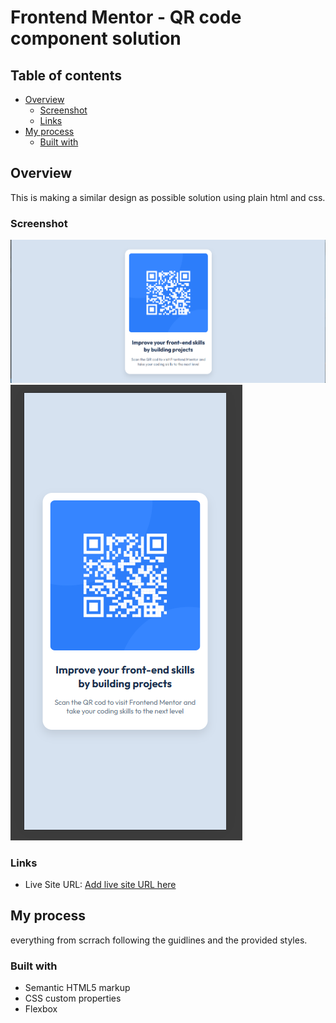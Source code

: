 # Frontend Mentor - QR code component solution

## Table of contents

- [Overview](#overview)
  - [Screenshot](#screenshot)
  - [Links](#links)
- [My process](#my-process)
  - [Built with](#built-with)
  

## Overview

This is making a similar design as possible solution using plain html and css.

### Screenshot

![](./Screenshot1.png)
![](./Screenshot2.png)

### Links

- Live Site URL: [Add live site URL here](https://maryam-hytham.github.io/qr-code-component/)

## My process

everything from scrrach following the guidlines and the provided styles.

### Built with

- Semantic HTML5 markup
- CSS custom properties
- Flexbox
